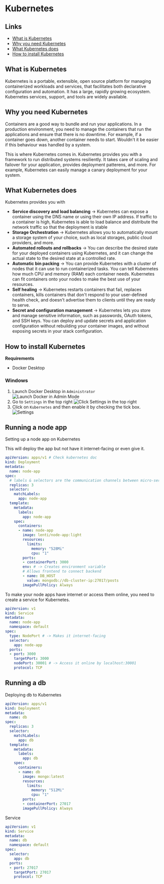 # Kubernetes

## Links

- [What is Kubernetes](#what-is-kubernetes)
- [Why you need Kubernetes](#why-you-need-kubernetes)
- [What Kubernetes does](#what-kubernetes-does)
- [How to install Kubernetes](#how-to-install-kubernetes)

## What is Kubernetes

Kubernetes is a portable, extensible, open source platform for managing containerized workloads and services, that facilitates both declarative configuration and automation. It has a large, rapidly growing ecosystem. Kubernetes services, support, and tools are widely available.

## Why you need Kubernetes

Containers are a good way to bundle and run your applications. In a production environment, you need to manage the containers that run the applications and ensure that there is no downtime. For example, if a container goes down, another container needs to start. Wouldn't it be easier if this behaviour was handled by a system.

This is where Kubernetes comes in. Kubernetes provides you with a framework to run distributed systems resiliently. It takes care of scaling and failover for your application, provides deployment patterens, and more. For example, Kubernetes can easily manage a canary deployment for your system.

## What Kubernetes does

Kubernetes provides you with

- **Service discovery and load balancing** -> Kubernetes can expose a container using the DNS name or using their own IP address. If traffic to a container is high, Kubernetes is able to load balance and distribute the network traffic so that the deployment is stable
- **Storage Orchestration** -> Kubernetes allows you to automatically mount a storage system of your choice, such as local storages, public cloud providers, and more.
- **Automated rollouts and rollbacks** -> You can describe the desired state for your deployed containers using Kubernetes, and it can change the actual state to the desired state at a controlled rate.
- **Automatic bin packing** -> You can provide Kubernetes with a cluster of nodes that it can use to run containerized tasks. You can tell Kubernetes how much CPU and memory (RAM) each container needs. Kubernetes can fit containers onto your nodes to make the best use of your resources.
- **Self healing** -> Kubernetes restarts containers that fail, replaces containers, kills containers that don't respond to your user-defined health check, and doesn't advertise them to clients until they are ready to serve.
- **Secret and configuration management** -> Kubernetes lets you store and manage sensitive information, such as passwords, OAuth tokens, and SSH keys. You can deploy and update secrets and application configuration without rebuilding your container images, and without exposing secrets in your stack configuration.

## How to install Kubernetes

**Requirements**

- Docker Desktop

### Windows

1. Launch Docker Desktop in `Administrator`
![Launch Docker in Admin Mode](./images/docker_launch_admin.png)
2. Go to `Settings` in the top right
![Click Settings in the top right](./images/docker_click_settings.png)
3. Click on `Kubernetes` and then enable it by checking the tick box.
![Settings](./images/docker_enable_kubernetes.png)

## Running a node app

Setting up a node app on Kubernetes

This will deploy the app but not have it internet-facing or even give it.

```yml
apiVersion: apps/v1 # Check kubernetes doc
kind: Deployment
metadata:
  name: node-app
spec:
  # labels & selectors are the communication channels between micro-services.
  replicas: 3
  selector:
    matchLabels:
      app: node-app
  template:
    metadata:
      labels:
        app: node-app
    spec:
      containers:
      - name: node-app
        image: lenti/node-app:light
        resources:
          limits:
            memory: "528Mi"
            cpu: "1"
        ports:
        - containerPort: 3000
        env: # -> Creates environment variable
        # Allows frontend to connect backend
        - name: DB_HOST
          value: mongodb://db-cluster-ip:27017/posts
        imagePullPolicy: Always
```

To make your node apps have internet or access them online, you need to create a service for Kubernetes.

```yml
apiVersion: v1
kind: Service
metadata:
  name: node-app
  namespace: default
spec:
  type: NodePort # -> Makes it internet-facing
  selector:
    app: node-app
  ports:
  - port: 3000
    targetPort: 3000
    nodePort: 30001 # -> Access it online by localhost:30001
    protocol: TCP
```

## Running a db

Deploying db to Kubernetes

```yml
apiVersion: apps/v1
kind: Deployment
metadata:
  name: db
spec:
  replicas: 3
  selector:
    matchLabels:
      app: db
  template:
    metadata:
      labels:
        app: db
    spec:
      containers:
      - name: db
        image: mongo:latest
        resources:
          limits:
            memory: "512Mi"
            cpu: "1"
        ports:
        - containerPort: 27017
        imagePullPolicy: Always
```

Service

```yml
apiVersion: v1
kind: Service
metadata:
  name: db
  namespace: default
spec:
  selector:
    app: db
  ports:
  - port: 27017
    targetPort: 27017
    protocol: TCP
```
